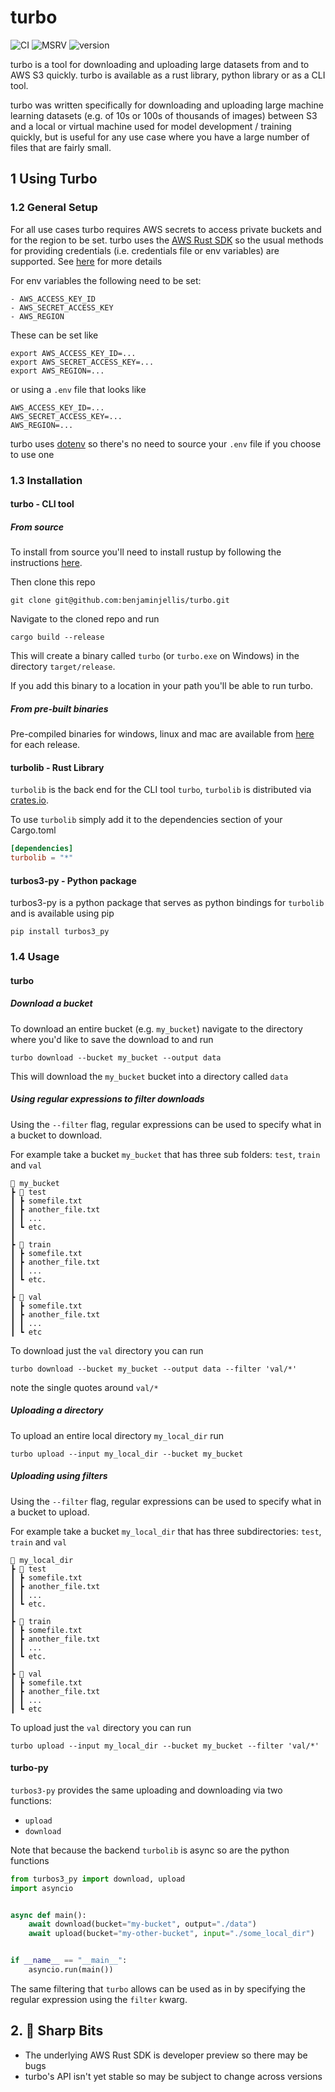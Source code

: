 # turbo 
![CI](https://github.com/benjaminjellis/turbo/actions/workflows/cd.yml/badge.svg) 
![MSRV](https://img.shields.io/badge/msrv-1.57.0-red) 
![version](https://img.shields.io/badge/version-0.3.0-blue)

turbo is a tool for downloading and uploading large datasets from and to AWS S3 quickly. turbo is available as a rust
library, python library or as a CLI tool. 

turbo was written specifically for downloading and uploading large machine learning datasets (e.g. of 10s or 100s 
of thousands of images) between S3 and a local or virtual machine used for model development / training quickly, 
but is useful for any use case where you have a large number of files that are fairly small.

## 1 Using Turbo

### 1.2 General Setup
For all use cases turbo requires AWS secrets to access private buckets and for the region to be set. turbo uses the
[AWS Rust SDK](https://github.com/awslabs/aws-sdk-rust) so the usual methods for providing credentials (i.e. credentials file
or env variables) are supported. See [here](https://docs.aws.amazon.com/cli/latest/userguide/getting-started-quickstart.html)
for more details

For env variables the following need to be set:

    - AWS_ACCESS_KEY_ID
    - AWS_SECRET_ACCESS_KEY
    - AWS_REGION

These can be set like

```shell
export AWS_ACCESS_KEY_ID=...
export AWS_SECRET_ACCESS_KEY=...
export AWS_REGION=...
```

or using a ```.env``` file that looks like
```
AWS_ACCESS_KEY_ID=...
AWS_SECRET_ACCESS_KEY=...
AWS_REGION=...
```

turbo uses [dotenv](https://crates.io/crates/dotenv) so there's no need to source your ```.env``` file if you choose to
use one

### 1.3 Installation 


####  turbo - CLI tool

##### From source
To install from source you'll need to install rustup by following the instructions [here](https://rustup.rs/).

Then clone this repo
```shell
git clone git@github.com:benjaminjellis/turbo.git
```

Navigate to the cloned repo and run
```shell
cargo build --release
```

This will create a binary called ```turbo``` (or ```turbo.exe``` on Windows) in the directory
```target/release```.

If you add this binary to a location in your path you'll be able to run turbo.


##### From pre-built binaries
Pre-compiled binaries for windows, linux and mac are available from
[here](https://github.com/benjaminjellis/turbo/releases) for each release.

#### turbolib - Rust Library
```turbolib``` is the back end for the CLI tool ```turbo```, ```turbolib``` is distributed via [crates.io](crates.io).

To use ```turbolib``` simply add it to the dependencies section of your Cargo.toml

```Cargo.toml
[dependencies]
turbolib = "*"
```

#### turbos3-py - Python package
turbos3-py is a python package that serves as python bindings for ```turbolib``` and is available using pip 

```shell
pip install turbos3_py
```

### 1.4 Usage


#### turbo

##### Download a bucket 
To download an entire bucket (e.g. ```my_bucket```) navigate to the directory where you'd like to save the download to
and run

```shell
turbo download --bucket my_bucket --output data
```

This will download the ```my_bucket``` bucket into a directory called ```data```

##### Using regular expressions to filter downloads
Using the ```--filter``` flag, regular expressions can be used to specify what in a bucket to download.

For example take a bucket ```my_bucket``` that has three sub folders: ```test```, ```train``` and ```val```

```
📂 my_bucket
┣ 📂 test
┃ ┣ somefile.txt
┃ ┣ another_file.txt
┃ ┃ ...
┃ ┗ etc.
┃
┣ 📂 train
┃ ┣ somefile.txt
┃ ┣ another_file.txt
┃ ┃ ...
┃ ┗ etc.
┃ 
┣ 📂 val
┃ ┣ somefile.txt
┃ ┣ another_file.txt
┃ ┃ ...
┃ ┗ etc
```

To download just the ```val``` directory you can run

```shell
turbo download --bucket my_bucket --output data --filter 'val/*'
```

note the single quotes around ```val/*```

##### Uploading a directory
To upload an entire local directory ```my_local_dir``` run

```shell
turbo upload --input my_local_dir --bucket my_bucket
```

##### Uploading using filters
Using the ```--filter``` flag, regular expressions can be used to specify what in a bucket to upload.

For example take a bucket ```my_local_dir``` that has three subdirectories: ```test```, ```train``` and ```val```

```
📂 my_local_dir
┣ 📂 test
┃ ┣ somefile.txt
┃ ┣ another_file.txt
┃ ┃ ...
┃ ┗ etc.
┃
┣ 📂 train
┃ ┣ somefile.txt
┃ ┣ another_file.txt
┃ ┃ ...
┃ ┗ etc.
┃ 
┣ 📂 val
┃ ┣ somefile.txt
┃ ┣ another_file.txt
┃ ┃ ...
┃ ┗ etc
```

To upload just the ```val``` directory you can run

```shell
turbo upload --input my_local_dir --bucket my_bucket --filter 'val/*'
```

#### turbo-py

```turbos3-py``` provides the same uploading and downloading via two functions:
- ```upload```
- ```download```

Note that because the backend ```turbolib``` is async so are the python functions 

```python
from turbos3_py import download, upload
import asyncio


async def main():
    await download(bucket="my-bucket", output="./data")
    await upload(bucket="my-other-bucket", input="./some_local_dir")


if __name__ == "__main__":
    asyncio.run(main())
```

The same filtering that ```turbo``` allows can be used as in by specifying the regular expression using the ```filter``` 
kwarg. 

## 2. 🔪 Sharp Bits 

- The underlying AWS Rust SDK is developer preview so there may be bugs
- turbo's API isn't yet stable so may be subject to change across versions
